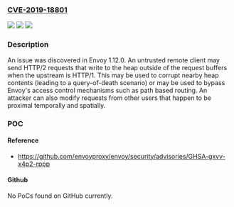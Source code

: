 ### [CVE-2019-18801](https://cve.mitre.org/cgi-bin/cvename.cgi?name=CVE-2019-18801)
![](https://img.shields.io/static/v1?label=Product&message=n%2Fa&color=blue)
![](https://img.shields.io/static/v1?label=Version&message=n%2Fa&color=blue)
![](https://img.shields.io/static/v1?label=Vulnerability&message=n%2Fa&color=brighgreen)

### Description

An issue was discovered in Envoy 1.12.0. An untrusted remote client may send HTTP/2 requests that write to the heap outside of the request buffers when the upstream is HTTP/1. This may be used to corrupt nearby heap contents (leading to a query-of-death scenario) or may be used to bypass Envoy's access control mechanisms such as path based routing. An attacker can also modify requests from other users that happen to be proximal temporally and spatially.

### POC

#### Reference
- https://github.com/envoyproxy/envoy/security/advisories/GHSA-gxvv-x4p2-rppp

#### Github
No PoCs found on GitHub currently.

